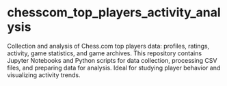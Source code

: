 # chesscom_top_players_activity_analysis
Collection and analysis of Chess.com top players data: profiles, ratings, activity, game statistics, and game archives.  This repository contains Jupyter Notebooks and Python scripts for data collection, processing CSV files, and preparing data for analysis.  Ideal for studying player behavior and visualizing activity trends.
